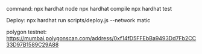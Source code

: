 command: npx hardhat node npx hardhat compile npx hardhat test

Deploy: npx hardhat run scripts/deploy.js --network matic

polygon testnet: https://mumbai.polygonscan.com/address/0xf14fD5FFEbBa9493Dd7Fb2CC33D97B1589C29A88
